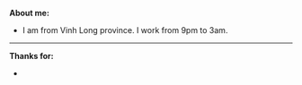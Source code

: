 ****About me:****

- I am from Vinh Long province. I work from 9pm to 3am.
----------------------------------------------------------------------------------
****Thanks for:****

- 
